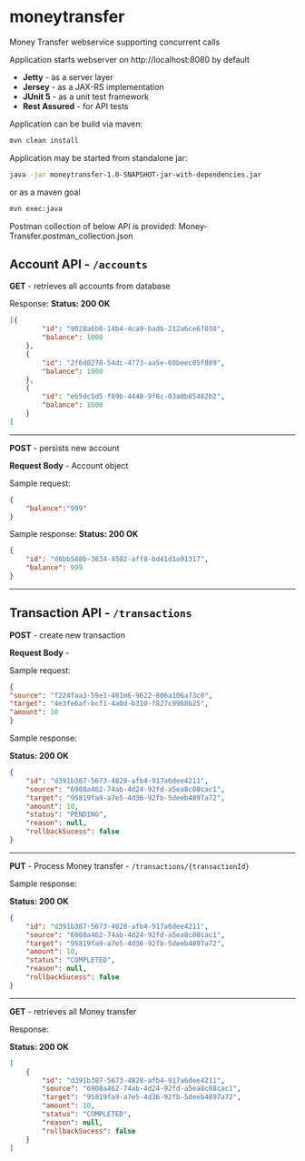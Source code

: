 
# moneytransfer
Money Transfer webservice supporting concurrent calls

Application starts webserver on http://localhost:8080 by default

 - **Jetty** - as a server layer
 - **Jersey** - as a JAX-RS implementation
 - **JUnit 5** - as a unit test framework
 - **Rest Assured** - for API tests

Application can be build via maven:
```sh
mvn clean install
```

Application may be started from standalone jar:
```sh
java -jar moneytransfer-1.0-SNAPSHOT-jar-with-dependencies.jar
```
or as a maven goal

```sh
mvn exec:java
```
Postman collection of below API is provided: Money-Transfer.postman_collection.json


## Account API - `/accounts`

**GET** - retrieves all accounts from database

Response:
**Status: 200 OK**
```json
[{
        "id": "9028a6b0-14b4-4ca9-badb-212a6ce6f038",
        "balance": 1000
    },
    {
        "id": "2f6d8278-54dc-4773-aa5e-60beec05f889",
        "balance": 1000
    },
    {
        "id": "eb5dc5d5-f89b-4448-9f8c-03a0b85482b2",
        "balance": 1000
    }
]
```
---
**POST** - persists new account 


**Request Body** - Account object


Sample request:
```json
{
	"balance":"999"
}
```


Sample response:
**Status: 200 OK**
```json
{
    "id": "d6bb588b-3834-4502-aff8-bd41d1a91317",
    "balance": 999
}
```
---
## Transaction API - `/transactions`

**POST** - create new transaction


**Request Body** - 


Sample request:
```json
{
"source": "f224faa3-59e1-481m6-9622-806a106a73c0",
"target": "4e3fe6af-bcf1-4a0d-b310-f827c9968b25",
"amount": 10
}
```


Sample response:


**Status: 200 OK**
```json
{
    "id": "d391b387-5673-4828-afb4-917a6dee4211",
    "source": "6908a462-74ab-4d24-92fd-a5ea8c08cac1",
    "target": "95819fa9-a7e5-4d36-92fb-5deeb4897a72",
    "amount": 10,
    "status": "PENDING",
    "reason": null,
    "rollbackSucess": false
}
```
---
**PUT** - Process Money transfer - `/transactions/{transactionId}`

Sample response:


**Status: 200 OK**
```json
{
    "id": "d391b387-5673-4828-afb4-917a6dee4211",
    "source": "6908a462-74ab-4d24-92fd-a5ea8c08cac1",
    "target": "95819fa9-a7e5-4d36-92fb-5deeb4897a72",
    "amount": 10,
    "status": "COMPLETED",
    "reason": null,
    "rollbackSucess": false
}
```
---
**GET** - retrieves all Money transfer

Response:

**Status: 200 OK**
```json
[
    {
        "id": "d391b387-5673-4828-afb4-917a6dee4211",
        "source": "6908a462-74ab-4d24-92fd-a5ea8c08cac1",
        "target": "95819fa9-a7e5-4d36-92fb-5deeb4897a72",
        "amount": 10,
        "status": "COMPLETED",
        "reason": null,
        "rollbackSucess": false
    }
]
```
